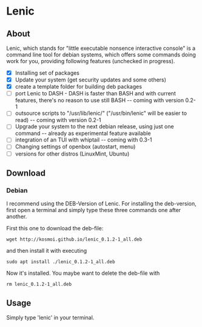 # Lenic

## About

Lenic, which stands for "little executable nonsence interactive console" is a command line tool for debian systems, which offers some commands doing work for you, providing following features (unchecked in progress).

- [x] Installing set of packages
- [x] Update your system (get security updates and some others)
- [x] create a template folder for building deb packages
- [ ] port Lenic to DASH - DASH is faster than BASH and with current features, there's no reason to use still BASH -- coming with version 0.2-1
- [ ] outsource scripts to "/usr/lib/lenic/" ("/usr/bin/lenic" will be easier to read) -- coming with version 0.2-1
- [ ] Upgrade your system to the next debian release, using just one command -- already as experimental feature available
- [ ] integration of an TUI with whiptail -- coming with 0.3-1
- [ ] Changing settings of openbox (autostart, menu)
- [ ] versions for other distros (LinuxMint, Ubuntu)

## Download
### Debian

I recommend using the DEB-Version of Lenic.
For installing the deb-version, first open a terminal and simply type these three commands one after another.

First this one to download the deb-file:

`wget http://kosmoi.github.io/lenic_0.1.2-1_all.deb`

and then install it with executing

`sudo apt install ./lenic_0.1.2-1_all.deb`

Now it's installed. You maybe want to delete the deb-file with

`rm lenic_0.1.2-1_all.deb`

## Usage

Simply type 'lenic' in your terminal.

